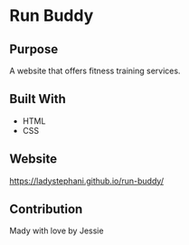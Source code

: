 # Run Buddy

## Purpose
A website that offers fitness training services.

## Built With
* HTML
* CSS

## Website
https://ladystephani.github.io/run-buddy/

## Contribution
Mady with love by Jessie